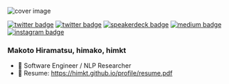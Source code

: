 ![cover image](https://user-images.githubusercontent.com/5164000/88478338-873f6b80-cf82-11ea-93d9-d68f677b4131.jpg)

[![twitter badge](https://img.shields.io/badge/twitter-himkt-1da1f2?style=flat-square&logo=twitter)](https://twitter.com/himako_h)
[![twitter badge](https://img.shields.io/badge/twitter-himkt%20(en)-1da1f2?style=flat-square&logo=twitter)](https://twitter.com/himkt)
[![speakerdeck badge](https://img.shields.io/badge/speakerdeck-himkt-009287?style=flat-square&logo=speaker-deck)](https://speakerdeck.com/himkt)
[![medium badge](https://img.shields.io/badge/blog-medium-12100E?style=flat-square&logo=medium)](https://medium.com/@himkt)
[![instagram badge](https://img.shields.io/badge/instagram-himamako-C42D81?style=flat-square&logo=instagram)](https://www.instagram.com/himamako)

### Makoto Hiramatsu, himako, himkt

- 🔬 Software Engineer / NLP Researcher
- 👔 Resume: https://himkt.github.io/profile/resume.pdf
